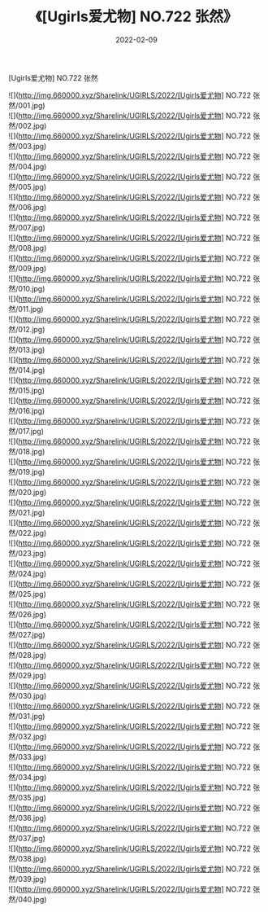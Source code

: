 ﻿---
layout: post
title:  《[Ugirls爱尤物] NO.722 张然》
date:   2022-02-09
img: http://img.660000.xyz/Sharelink/UGIRLS/2022/[Ugirls爱尤物] NO.722 张然/000.jpg
categories: [美女, 清纯, 唯美]
---

[Ugirls爱尤物] NO.722 张然

 ![](http://img.660000.xyz/Sharelink/UGIRLS/2022/[Ugirls爱尤物] NO.722 张然/001.jpg) <br>![](http://img.660000.xyz/Sharelink/UGIRLS/2022/[Ugirls爱尤物] NO.722 张然/002.jpg) <br>![](http://img.660000.xyz/Sharelink/UGIRLS/2022/[Ugirls爱尤物] NO.722 张然/003.jpg) <br>![](http://img.660000.xyz/Sharelink/UGIRLS/2022/[Ugirls爱尤物] NO.722 张然/004.jpg) <br>![](http://img.660000.xyz/Sharelink/UGIRLS/2022/[Ugirls爱尤物] NO.722 张然/005.jpg) <br>![](http://img.660000.xyz/Sharelink/UGIRLS/2022/[Ugirls爱尤物] NO.722 张然/006.jpg) <br>![](http://img.660000.xyz/Sharelink/UGIRLS/2022/[Ugirls爱尤物] NO.722 张然/007.jpg) <br>![](http://img.660000.xyz/Sharelink/UGIRLS/2022/[Ugirls爱尤物] NO.722 张然/008.jpg) <br>![](http://img.660000.xyz/Sharelink/UGIRLS/2022/[Ugirls爱尤物] NO.722 张然/009.jpg) <br>![](http://img.660000.xyz/Sharelink/UGIRLS/2022/[Ugirls爱尤物] NO.722 张然/010.jpg) <br>![](http://img.660000.xyz/Sharelink/UGIRLS/2022/[Ugirls爱尤物] NO.722 张然/011.jpg) <br>![](http://img.660000.xyz/Sharelink/UGIRLS/2022/[Ugirls爱尤物] NO.722 张然/012.jpg) <br>![](http://img.660000.xyz/Sharelink/UGIRLS/2022/[Ugirls爱尤物] NO.722 张然/013.jpg) <br>![](http://img.660000.xyz/Sharelink/UGIRLS/2022/[Ugirls爱尤物] NO.722 张然/014.jpg) <br>![](http://img.660000.xyz/Sharelink/UGIRLS/2022/[Ugirls爱尤物] NO.722 张然/015.jpg) <br>![](http://img.660000.xyz/Sharelink/UGIRLS/2022/[Ugirls爱尤物] NO.722 张然/016.jpg) <br>![](http://img.660000.xyz/Sharelink/UGIRLS/2022/[Ugirls爱尤物] NO.722 张然/017.jpg) <br>![](http://img.660000.xyz/Sharelink/UGIRLS/2022/[Ugirls爱尤物] NO.722 张然/018.jpg) <br>![](http://img.660000.xyz/Sharelink/UGIRLS/2022/[Ugirls爱尤物] NO.722 张然/019.jpg) <br>![](http://img.660000.xyz/Sharelink/UGIRLS/2022/[Ugirls爱尤物] NO.722 张然/020.jpg) <br>![](http://img.660000.xyz/Sharelink/UGIRLS/2022/[Ugirls爱尤物] NO.722 张然/021.jpg) <br>![](http://img.660000.xyz/Sharelink/UGIRLS/2022/[Ugirls爱尤物] NO.722 张然/022.jpg) <br>![](http://img.660000.xyz/Sharelink/UGIRLS/2022/[Ugirls爱尤物] NO.722 张然/023.jpg) <br>![](http://img.660000.xyz/Sharelink/UGIRLS/2022/[Ugirls爱尤物] NO.722 张然/024.jpg) <br>![](http://img.660000.xyz/Sharelink/UGIRLS/2022/[Ugirls爱尤物] NO.722 张然/025.jpg) <br>![](http://img.660000.xyz/Sharelink/UGIRLS/2022/[Ugirls爱尤物] NO.722 张然/026.jpg) <br>![](http://img.660000.xyz/Sharelink/UGIRLS/2022/[Ugirls爱尤物] NO.722 张然/027.jpg) <br>![](http://img.660000.xyz/Sharelink/UGIRLS/2022/[Ugirls爱尤物] NO.722 张然/028.jpg) <br>![](http://img.660000.xyz/Sharelink/UGIRLS/2022/[Ugirls爱尤物] NO.722 张然/029.jpg) <br>![](http://img.660000.xyz/Sharelink/UGIRLS/2022/[Ugirls爱尤物] NO.722 张然/030.jpg) <br>![](http://img.660000.xyz/Sharelink/UGIRLS/2022/[Ugirls爱尤物] NO.722 张然/031.jpg) <br>![](http://img.660000.xyz/Sharelink/UGIRLS/2022/[Ugirls爱尤物] NO.722 张然/032.jpg) <br>![](http://img.660000.xyz/Sharelink/UGIRLS/2022/[Ugirls爱尤物] NO.722 张然/033.jpg) <br>![](http://img.660000.xyz/Sharelink/UGIRLS/2022/[Ugirls爱尤物] NO.722 张然/034.jpg) <br>![](http://img.660000.xyz/Sharelink/UGIRLS/2022/[Ugirls爱尤物] NO.722 张然/035.jpg) <br>![](http://img.660000.xyz/Sharelink/UGIRLS/2022/[Ugirls爱尤物] NO.722 张然/036.jpg) <br>![](http://img.660000.xyz/Sharelink/UGIRLS/2022/[Ugirls爱尤物] NO.722 张然/037.jpg) <br>![](http://img.660000.xyz/Sharelink/UGIRLS/2022/[Ugirls爱尤物] NO.722 张然/038.jpg) <br>![](http://img.660000.xyz/Sharelink/UGIRLS/2022/[Ugirls爱尤物] NO.722 张然/039.jpg) <br>![](http://img.660000.xyz/Sharelink/UGIRLS/2022/[Ugirls爱尤物] NO.722 张然/040.jpg) <br>